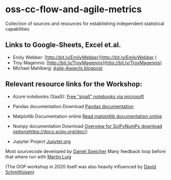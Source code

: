 # oss-cc-flow-and-agile-metrics
Collection of sources and resources for establishing independent statistical capabilities

## Links to Google-Sheets, Excel et.al.

* Emily Webber: [http://bit.ly/EmilyWebber](http://bit.ly/EmilyWebber )
* Troy Magennis: [http://bit.ly/TroyMagennis](http://bit.ly/TroyMagennis)
* Michael Mahlberg: [Agile-Aspects blogpost](http://agile-aspects.michaelmahlberg.com/2019/03/how-to-visualize-imho-most-important.html)

## Relevant resource links for the Workshop:

* Azure notebooks (SaaS): [Free “small” notebooks via microsoft](https://notebooks.azure.com)
* Pandas documentation Download [Pandas documentation](https://pandas.pydata.org/pandas-docs/stable/)
* Matplotlib Documentation online [Read matplotlib documentation online](https://matplotlib.org/contents.html)
* Numpy documentation Download [Overview for SciPyNumPy download options]()https://docs.scipy.org/doc/)

* Jupyter Project [Jupyter.org](https://jupyter.org)

Most sourcecode developed by [Daniel Speicher](https://twitter.com/dsp_de)
Many feedback loop before that where run with [Martin Luig](https://twitter.com/leanluig)

(The OOP workshop in 2020 itself was also heavily influenced by [David Schmithüsen](https://twitter.com/schmithu))


